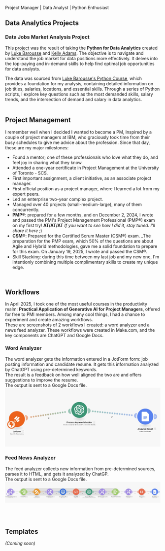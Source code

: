 Project Manager | Data Analyst | Python Enthusiast


## Data Analytics Projects
### Data Jobs Market Analysis Project
This [project](https://github.com/furtadorebeca/3_RF_Project) was the result of taking the **Python for Data Analytics** created by [Luke Barousse](https://www.linkedin.com/in/luke-b) and [Kelly Adams](https://www.linkedin.com/in/kellyjianadams). The objective is to navigate and understand the job market for data positions more effectively. It delves into the top-paying and in-demand skills to help find optimal job opportunities for data analysts.

The data was sourced from [Luke Barousse's Python Course](https://lukebarousse.com/python), which provides a foundation for my analysis, containing detailed information on job titles, salaries, locations, and essential skills. Through a series of Python scripts, I explore key questions such as the most demanded skills, salary trends, and the intersection of demand and salary in data analytics.
<br>
<br>

## Project Management
I remember well when I decided I wanted to become a PM, Inspired by a couple of project managers at IBM, who graciously took time from their busy schedules to give me advice about the profession. Since that day, these are my major milestones:
- Found a mentor; one of these professionals who love what they do, and feel joy in sharing what they know.
- Attended a one-year certificate in Project Management at the University of Toronto - SCS.
- First important assignment, a client initiative, as an associate project manager.
- First official position as a project manager, where I learned a lot from my expert peers.
- Led an enterprise two-year complex project.
- Managed over 40 projects (small-medium-large), many of them concurrently. 
- **PMP®**: prepared for a few months, and on December 2, 2024, I wrote and passed the PMI's Project Management Professional (PMP®) exam on my first try! **AT/AT/AT** _If you want to see how I did it, stay tuned. I'll share it here_ ;)
- **CSM®**: Prepared for the Certified Scrum Master (CSM®) exam. _The preparation for the PMP exam, which 50% of the questions are about Agile and Hybrid methodologies, gave me a solid foundation to prepare for this exam. On January 19, 2025, I wrote and passed the CSM®.
- Skill Stacking: during this time between my last job and my new one, I'm intentionly combining multiple complimentary skills to create my unique edge.
<br>


## Workflows
In April 2025, I took one of the most useful courses in the productivity realm: **Practical Application of Generative AI for Project Managers**, offered for free to PMI members. Among many cool things, I had a chance to experiment and create amazing workflows. <br>
These are screenshots of 2 workflows I created: a word analyzer and a news feed analyzer. These workflows were created in Make.com, and the key components are ChatGPT and Google Docs.

### Word Analyzer
The word analyzer gets the information entered in a JotForm form: job posting information and candidate resume. It gets this information analyzed by ChatGPT using pre-determined keywords. <br>
The result is a feedback on how well aligned the two are and offers suggestions to improve the resume. <br>
The output is sent to a Google Docs file.
![word analyzer](make-word_analysis.jpg)


### Feed News Analyzer
The feed analyzer collects new information from pre-determined sources, parses it to HTML, and gets it analyzed by ChatGP. <br>
The output is sent to a Google Docs file.
![feed news analyzer](make-feed_analysis.jpg)


<br>
<br>
  
## Templates
_(Coming soon)_

